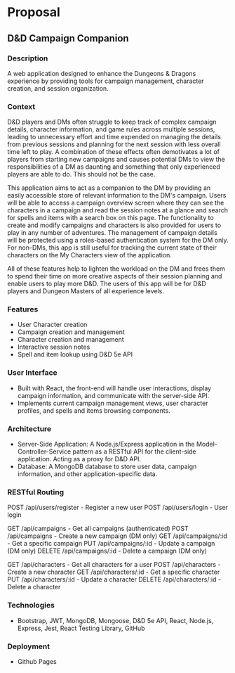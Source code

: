# Proposal

## D&D Campaign Companion

### Description
A web application designed to enhance the Dungeons & Dragons experience by providing tools for campaign management, character creation, and session organization.

### Context
D&D players and DMs often struggle to keep track of complex campaign details, character information, and game rules across multiple sessions, leading to unnecessary effort and time expended on managing the details from previous sessions and planning for the next session with less overall time left to play. A combination of these effects often demotivates a lot of players from starting new campaigns and causes potential DMs to view the responsibilities of a DM as daunting and something that only experienced players are able to do. This should not be the case.  

This application aims to act as a companion to the DM by providing an easily accessible store of relevant information to the DM's campaign. Users will be able to access a campaign overview screen where they can see the characters in a campaign and read the session notes at a glance and search for spells and items with a search box on this page. The functionality to create and modify campaigns and characters is also provided for users to play in any number of adventures. The management of campaign details will be protected using a roles-based authentication system for the DM only. For non-DMs, this app is still useful for tracking the current state of their characters on the My Characters view of the application.    
  
All of these features help to lighten the workload on the DM and frees them to spend their time on more creative aspects of their session planning and enable users to play more D&D. The users of this app will be for D&D players and Dungeon Masters of all experience levels.

### Features
- User Character creation
- Campaign creation and management 
- Character creation and management  
- Interactive session notes  
- Spell and item lookup using D&D 5e API 

### User Interface 
- Built with React, the front-end will handle user interactions, display campaign information, and communicate with the server-side API. 
- Implements current campaign management views, user character profiles, and spells and items browsing components.

### Architecture  
- Server-Side Application: A Node.js/Express application in the Model-Controller-Service pattern as a RESTful API for the client-side application. Acting as a proxy for D&D API.
- Database: A MongoDB database to store user data, campaign information, and other application-specific data.

### RESTful Routing   
POST /api/users/register - Register a new user
POST /api/users/login - User login

GET /api/campaigns - Get all campaigns (authenticated)
POST /api/campaigns - Create a new campaign (DM only)
GET /api/campaigns/:id - Get a specific campaign
PUT /api/campaigns/:id - Update a campaign (DM only)
DELETE /api/campaigns/:id - Delete a campaign (DM only) 

GET /api/characters - Get all characters for a user
POST /api/characters - Create a new character
GET /api/characters/:id - Get a specific character
PUT /api/characters/:id - Update a character
DELETE /api/characters/:id - Delete a character

### Technologies  
- Bootstrap, JWT, MongoDB, Mongoose, D&D 5e API, React, Node.js, Express, Jest, React Testing Library, GitHub

### Deployment  
- Github Pages